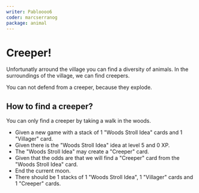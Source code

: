 ```yaml
---
writer: Pabloooo6
coder: marcserranog
package: animal
---
```


# Creeper!

Unfortunatly arround the village you can find a diversity of animals.
In the surroundings of the village, we can find creepers.

You can not defend from a creeper, because they explode.

## How to find a creeper?

You can only find a creeper by taking a walk in the woods.
 * Given a new game with a stack of 1 "Woods Stroll Idea" cards and 1 "Villager" card.
 * Given there is the "Woods Stroll Idea" idea at level 5 and 0 XP.
 * The "Woods Stroll Idea" may create a "Creeper" card.
 * Given that the odds are that we will find a "Creeper" card from the "Woods Stroll Idea" card.
 * End the current moon.
 * There should be 1 stacks of 1 "Woods Stroll Idea", 1 "Villager" cards and 1 "Creeper" cards.
